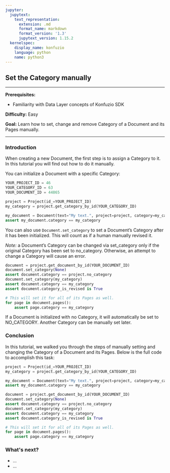 ```yaml
---
jupyter:
  jupytext:
    text_representation:
      extension: .md
      format_name: markdown
      format_version: '1.3'
      jupytext_version: 1.15.2
  kernelspec:
    display_name: konfuzio
    language: python
    name: python3
---
```


## Set the Category manually

---

**Prerequisites:** 
- Familiarity with Data Layer concepts of Konfuzio SDK

**Difficulty:** Easy

**Goal:** Learn how to set, change and remove Category of a Document and its Pages manually.

---

### Introduction

When creating a new Document, the first step is to assign a Category to it. In this tutorial you will find out how to do it manually.

You can initialize a Document with a specific Category:

```python tags=["remove-cell"]
YOUR_PROJECT_ID = 46
YOUR_CATEGORY_ID = 63
YOUR_DOCUMENT_ID = 44865
```

```python tags=["remove-output"]
project = Project(id_=YOUR_PROJECT_ID)
my_category = project.get_category_by_id(YOUR_CATEGORY_ID)

my_document = Document(text="My text.", project=project, category=my_category)
assert my_document.category == my_category
```

You can also use `Document.set_category` to set a Document’s Category after it has been initialized. This will count as if a human manually revised it.

*Note:* a Document’s Category can be changed via set_category only if the original Category has been set to no_category. Otherwise, an attempt to change a Category will cause an error.

```python tags=["remove-output"]
document = project.get_document_by_id(YOUR_DOCUMENT_ID)
document.set_category(None)
assert document.category == project.no_category
document.set_category(my_category)
assert document.category == my_category
assert document.category_is_revised is True

# This will set it for all of its Pages as well.
for page in document.pages():
    assert page.category == my_category
```

If a Document is initialized with no Category, it will automatically be set to NO_CATEGORY. Another Category can be manually set later.


### Conclusion
In this tutorial, we walked you through the steps of manually setting and changing the Category of a Document and its Pages. Below is the full code to accomplish this task:

```python tags=["skip-execution"]
project = Project(id_=YOUR_PROJECT_ID)
my_category = project.get_category_by_id(YOUR_CATEGORY_ID)

my_document = Document(text="My text.", project=project, category=my_category)
assert my_document.category == my_category

document = project.get_document_by_id(YOUR_DOCUMENT_ID)
document.set_category(None)
assert document.category == project.no_category
document.set_category(my_category)
assert document.category == my_category
assert document.category_is_revised is True

# This will set it for all of its Pages as well.
for page in document.pages():
    assert page.category == my_category
```

### What's next?

- ...
- ...
